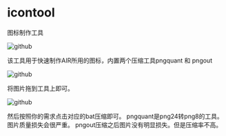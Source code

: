 icontool
========

图标制作工具

![github](http://fsh8.u.qiniudn.com/icon_100.png "github")

该工具用于快速制作AIR所用的图标，内置两个压缩工具pngquant 和 pngout

![github](http://fsh8.u.qiniudn.com/20140102095345.png "github")

将图片拖到工具上即可。

![github](http://fsh8.u.qiniudn.com/20140102095659.png "github")

然后按照你的需求点击对应的bat压缩即可。
pngquant是png24转png8的工具。图片质量损失会很严重。
pngout压缩之后图片没有明显损失。但是压缩率不高。
